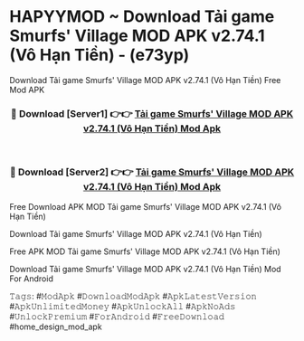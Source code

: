 # HAPYYMOD ~ Download Tải game Smurfs' Village MOD APK v2.74.1 (Vô Hạn Tiền) - (e73yp)
Download Tải game Smurfs' Village MOD APK v2.74.1 (Vô Hạn Tiền) Free Mod APK

<div align="center">
<h3>🔴 Download [Server1] 👉👉 <a href="https://apk-comot.site?title=Tải_game_Smurfs'_Village_MOD_APK_v2.74.1_(Vô_Hạn_Tiền)">Tải game Smurfs' Village MOD APK v2.74.1 (Vô Hạn Tiền) Mod Apk</a></h3><br>

<h3>🔴 Download [Server2] 👉👉 <a href="https://apk-comot.site?title=Tải_game_Smurfs'_Village_MOD_APK_v2.74.1_(Vô_Hạn_Tiền)">Tải game Smurfs' Village MOD APK v2.74.1 (Vô Hạn Tiền) Mod Apk</a></h3>
</div>


Free Download APK MOD Tải game Smurfs' Village MOD APK v2.74.1 (Vô Hạn Tiền)

Download Tải game Smurfs' Village MOD APK v2.74.1 (Vô Hạn Tiền) 

Free APK MOD Tải game Smurfs' Village MOD APK v2.74.1 (Vô Hạn Tiền) 

Download Tải game Smurfs' Village MOD APK v2.74.1 (Vô Hạn Tiền) Mod For Android

𝚃𝚊𝚐𝚜: #𝙼𝚘𝚍𝙰𝚙𝚔 #𝙳𝚘𝚠𝚗𝚕𝚘𝚊𝚍𝙼𝚘𝚍𝙰𝚙𝚔 #𝙰𝚙𝚔𝙻𝚊𝚝𝚎𝚜𝚝𝚅𝚎𝚛𝚜𝚒𝚘𝚗 #𝙰𝚙𝚔𝚄𝚗𝚕𝚒𝚖𝚒𝚝𝚎𝚍𝙼𝚘𝚗𝚎𝚢 #𝙰𝚙𝚔𝚄𝚗𝚕𝚘𝚌𝚔𝙰𝚕𝚕 #𝙰𝚙𝚔𝙽𝚘𝙰𝚍𝚜 #𝚄𝚗𝚕𝚘𝚌𝚔𝙿𝚛𝚎𝚖𝚒𝚞𝚖 #𝙵𝚘𝚛𝙰𝚗𝚍𝚛𝚘𝚒𝚍 #𝙵𝚛𝚎𝚎𝙳𝚘𝚠𝚗𝚕𝚘𝚊𝚍 #home_design_mod_apk